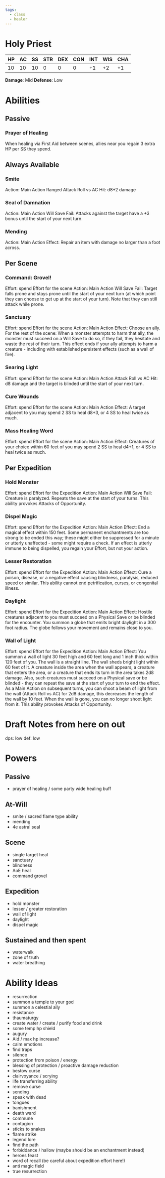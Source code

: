 ```yaml
---
tags:
  - class
  - healer
---
```

# Holy Priest
| HP | AC | SS | STR | DEX | CON | INT | WIS | CHA |
|----|----|----|-----|-----|-----|-----|-----|-----|
| 10 |10  |10  |0    |0    |0    |+1   |+2   |+1   |
**Damage**: Mid
**Defense**: Low

# Abilities
## Passive
### Prayer of Healing
When healing via First Aid between scenes, allies near you regain 3 extra HP per SS they spend.

## Always Available
### Smite
Action: Main Action
Ranged Attack Roll vs AC
Hit: d8+2 damage
### Seal of Damnation
Action: Main Action
Will Save
Fail: Attacks against the target have  a +3 bonus until the start of your next turn. 
### Mending
Action: Main Action
Effect: Repair an item with damage no larger than a foot across.

## Per Scene
### Command: Grovel!
Effort: spend Effort for the scene
Action: Main Action
Will Save
Fail: Target falls prone and stays prone until the start of your next turn (at which point they can choose to get up at the start of your turn). Note that they can still attack while prone.
### Sanctuary
Effort: spend Effort for the scene
Action: Main Action
Effect: Choose an ally. For the rest of the scene: When a monster attempts to harm that ally, the monster must succeed on a Will Save to do so, if they fail, they hesitate and waste the rest of their turn. This effect ends if your ally attempts to harm a creature - including with established persistent effects (such as a wall of fire).
### Searing Light
Effort: spend Effort for the scene
Action: Main Action
Attack Roll vs AC
Hit: d8 damage and the target is blinded until the start of your next turn.
### Cure Wounds
Effort: spend Effort for the scene
Action: Main Action
Effect: A target adjacent to you may spend 2 SS to heal d8+3, or 4 SS to heal twice as much.
### Mass Healing Word
Effort: spend Effort for the scene
Action: Main Action
Effect: Creatures of your choice within 60 feet of you may spend 2 SS to heal d4+1, or 4 SS to heal twice as much.

## Per Expedition
### Hold Monster
Effort: spend Effort for the Expedition
Action: Main Action
Will Save
Fail: Creature is paralyzed. Repeats the save at the start of your turns. 
This ability provokes Attacks of Opportunity.
### Dispel Magic
Effort: spend Effort for the Expedition
Action: Main Action
Effect: End a magical effect within 150 feet. Some permanent enchantments are too strong to be ended this way; these might either be suppressed for a minute or utterly unaffected - some might require a check. If an effect is utterly immune to being dispelled, you regain your Effort, but not your action.
### Lesser Restoration
Effort: spend Effort for the Expedition
Action: Main Action
Effect: Cure a poison, disease, or a negative effect causing blindness, paralysis, reduced speed or similar. This ability cannot end petrification, curses, or congenital illness.
### Daylight
Effort: spend Effort for the Expedition
Action: Main Action
Effect: Hostile creatures adjacent to you must succeed on a Physical Save or be blinded for the encounter. You summon a globe that emits bright daylight in a 300 foot radius. The globe follows your movement and remains close to you.
### Wall of Light
Effort: spend Effort for the Expedition
Action: Main Action
Effect: You summon a wall of light 30 feet high and 60 feet long and 1 inch thick within 120 feet of you. The wall is a straight line. The wall sheds bright light within 60 feet of it. A creature inside the area when the wall appears, a creature that enters the area, or a creature that ends its turn in the area takes 2d8 damage. Also, such creatures must succeed on a Physical save or be blinded - they can repeat the save at the start of your turn to end the effect.
As a Main Action on subsequent turns, you can shoot a beam of light from the wall (Attack Roll vs AC) for 2d8 damage, this decreases the length of the wall by 10 feet. When the wall is gone, you can no longer shoot light from it.
This ability provokes Attacks of Opportunity.

# Draft Notes from here on out

dps: low
def: low
# Powers
## Passive
- prayer of healing / some party wide healing buff
## At-Will
- smite / sacred flame type ability
- mending
- 4e astral seal
## Scene
- single target heal
- sanctuary
- blindness
- AoE heal
- command grovel
## Expedition
- hold monster
- lesser / greater restoration
- wall of light
- daylight
- dispel magic
## Sustained and then spent
- waterwalk
- zone of truth
- water breathing
# Ability Ideas
- resurrection
- summon a temple to your god
- summon a celestial ally
- resistance
- thaumaturgy
- create water / create / purify food and drink
- some temp hp shield
- augury
- Aid / max hp increase?
- calm emotions
- find traps
- silence
- protection from poison / energy
- blessing of protection / proactive damage reduction
- bestow curse
- clairvoyance / scrying
- life transferring ability
- remove curse
- sending
- speak with dead
- tongues
- banishment
- death ward
- commune
- contagion
- sticks to snakes
- flame strike
- legend lore
- find the path
- forbiddance / hallow (maybe should be an enchantment instead)
- heroes feast
- word of recall (be careful about expedition effort here!)
- anti magic field
- true resurrection